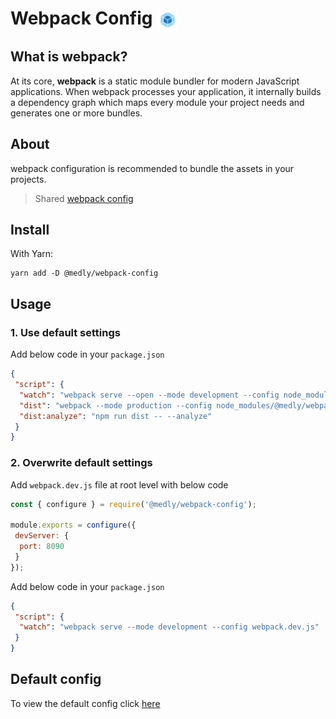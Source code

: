 # Webpack Config <img style="vertical-align: middle" height="35" src="https://raw.githubusercontent.com/github/explore/80688e429a7d4ef2fca1e82350fe8e3517d3494d/topics/webpack/webpack.png">

## What is webpack?

At its core, **webpack** is a static module bundler for modern JavaScript applications. When webpack processes your application, it internally builds a dependency graph which maps every module your project needs and generates one or more bundles.

## About

webpack configuration is recommended to bundle the assets in your projects.

> Shared [webpack config](https://webpack.js.org/configuration/)

## Install

With Yarn:

```shell
yarn add -D @medly/webpack-config
```

## Usage

### 1. Use default settings

Add below code in your `package.json`

```json
{
 "script": {
  "watch": "webpack serve --open --mode development --config node_modules/@medly/webpack-config",
  "dist": "webpack --mode production --config node_modules/@medly/webpack-config",
  "dist:analyze": "npm run dist -- --analyze"
 }
}
```

### 2. Overwrite default settings

Add `webpack.dev.js` file at root level with below code

```js
const { configure } = require('@medly/webpack-config');

module.exports = configure({
 devServer: {
  port: 8090
 }
});
```

Add below code in your `package.json`

```json
{
 "script": {
  "watch": "webpack serve --mode development --config webpack.dev.js"
 }
}
```

## Default config

To view the default config click [here](index.js)
